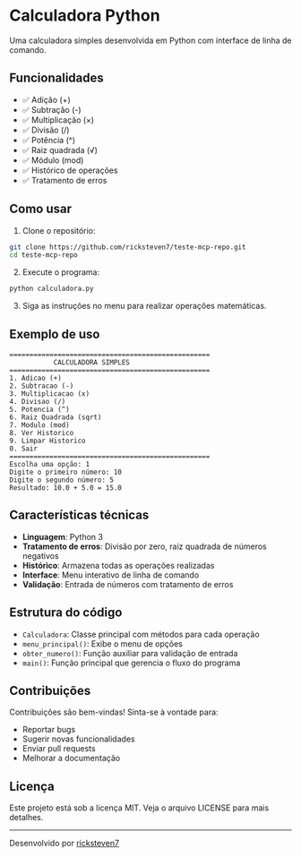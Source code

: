 # Calculadora Python

Uma calculadora simples desenvolvida em Python com interface de linha de comando.

## Funcionalidades

- ✅ Adição (+)
- ✅ Subtração (-)
- ✅ Multiplicação (×)
- ✅ Divisão (/)
- ✅ Potência (^)
- ✅ Raiz quadrada (√)
- ✅ Módulo (mod)
- ✅ Histórico de operações
- ✅ Tratamento de erros

## Como usar

1. Clone o repositório:
```bash
git clone https://github.com/ricksteven7/teste-mcp-repo.git
cd teste-mcp-repo
```

2. Execute o programa:
```bash
python calculadora.py
```

3. Siga as instruções no menu para realizar operações matemáticas.

## Exemplo de uso

```
==================================================
           CALCULADORA SIMPLES
==================================================
1. Adicao (+)
2. Subtracao (-)
3. Multiplicacao (x)
4. Divisao (/)
5. Potencia (^)
6. Raiz Quadrada (sqrt)
7. Modulo (mod)
8. Ver Historico
9. Limpar Historico
0. Sair
==================================================
Escolha uma opção: 1
Digite o primeiro número: 10
Digite o segundo número: 5
Resultado: 10.0 + 5.0 = 15.0
```

## Características técnicas

- **Linguagem**: Python 3
- **Tratamento de erros**: Divisão por zero, raiz quadrada de números negativos
- **Histórico**: Armazena todas as operações realizadas
- **Interface**: Menu interativo de linha de comando
- **Validação**: Entrada de números com tratamento de erros

## Estrutura do código

- `Calculadora`: Classe principal com métodos para cada operação
- `menu_principal()`: Exibe o menu de opções
- `obter_numero()`: Função auxiliar para validação de entrada
- `main()`: Função principal que gerencia o fluxo do programa

## Contribuições

Contribuições são bem-vindas! Sinta-se à vontade para:

- Reportar bugs
- Sugerir novas funcionalidades
- Enviar pull requests
- Melhorar a documentação

## Licença

Este projeto está sob a licença MIT. Veja o arquivo LICENSE para mais detalhes.

---

Desenvolvido por [ricksteven7](https://github.com/ricksteven7)